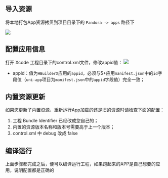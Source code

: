## 导入资源
将本地打包App资源拷贝到项目目录下的 `Pandora -> apps` 路径下

![](https://img.cdn.aliyun.dcloud.net.cn/nativedocs/5SDKiOS/ImportResources/dao1.png)

## 配置应用信息

打开 Xcode 工程目录下的control.xml文件，修改appid值：
![](https://img-cdn-qiniu.dcloud.net.cn/uploads/article/20190424/f16ec2cf192ebd5a8fa653b444771841.png)

- appid：值为`HBuilderX`应用的`appid`，必须与5+应用`manifest.json`中的`id`字段值（`uni-app`项目为`manifest.json`中的`appid`字段值）完全一致；

## 内置资源更新

如果您更新了内置资源，重新运行App加载的还是旧的资源时请检查下面的配置：

1. 工程 Bundle Identifier 已经改成您自己的；
2. 内置的资源版本名称和版本号需要高于上一个版本；
3. control.xml 中 debug 改成 false

## 编译运行
上面步骤都完成之后，便可以编译运行工程，如果跑起来的APP是自己想要的应用，说明配置都是正确的
